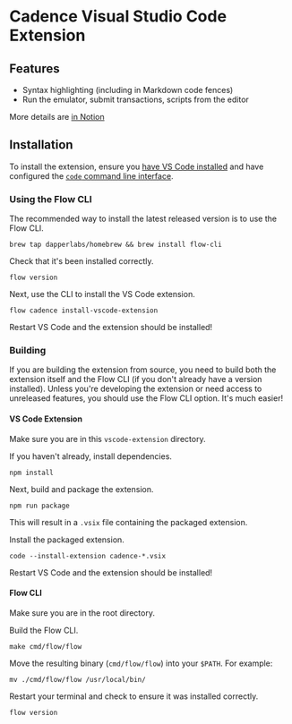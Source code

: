 # Cadence Visual Studio Code Extension

## Features

- Syntax highlighting (including in Markdown code fences)
- Run the emulator, submit transactions, scripts from the editor

More details are [in Notion](https://www.notion.so/dapperlabs/Using-Eddy-fa9df1c81bde4a81a449286b162f821e)

## Installation

To install the extension, ensure you [have VS Code installed](https://code.visualstudio.com/docs/setup/mac)
and have configured the [`code` command line interface](https://code.visualstudio.com/docs/setup/mac#_launching-from-the-command-line).

### Using the Flow CLI

The recommended way to install the latest released version is to use the Flow CLI.

```shell script
brew tap dapperlabs/homebrew && brew install flow-cli
```

Check that it's been installed correctly.

```shell script
flow version
```

Next, use the CLI to install the VS Code extension.

```shell script
flow cadence install-vscode-extension
```

Restart VS Code and the extension should be installed!

### Building

If you are building the extension from source, you need to build both the
extension itself and the Flow CLI (if you don't already have a version installed).
Unless you're developing the extension or need access to unreleased features,
you should use the Flow CLI option. It's much easier!

#### VS Code Extension

Make sure you are in this `vscode-extension` directory.

If you haven't already, install dependencies.

```shell script
npm install
```

Next, build and package the extension.

```shell script
npm run package
```

This will result in a `.vsix` file containing the packaged extension.

Install the packaged extension.

```shell script
code --install-extension cadence-*.vsix
```

Restart VS Code and the extension should be installed!

#### Flow CLI

Make sure you are in the root directory.

Build the Flow CLI.

```shell script
make cmd/flow/flow
```

Move the resulting binary (`cmd/flow/flow`) into your `$PATH`. For example:

```shell script
mv ./cmd/flow/flow /usr/local/bin/
```

Restart your terminal and check to ensure it was installed correctly.

```shell script
flow version
```
